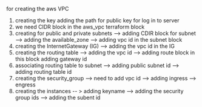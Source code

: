 for creating the aws VPC 
1. creating the key  adding the path for public key for log in to server 
2. we need CIDR block in the aws_vpc terraform block 
3. creating for public and private subnets --> adding CDIR block for subnet --> adding the available_zone  --> adding vpc id in the subnet block 
4. creating the InternetGateway (IG) --> adding the vpc id in the IG 
5. creating the routing table  --> adding the vpc id --> adding route block in this block adding gateway id 
6. associating routing table to subnet --> adding public subnet id --> adding routing table id
7. creating the security_group --> need to add vpc id --> adding ingress --> engress 
8. creating the instances  -- > adding keyname --> adding the security group ids --> adding the subent id 
